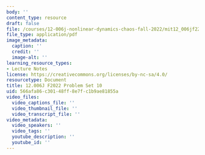 ```yaml
---
body: ''
content_type: resource
draft: false
file: /courses/12-006j-nonlinear-dynamics-chaos-fall-2022/mit12_006jf22_ps10.pdf
file_type: application/pdf
image_metadata:
  caption: ''
  credit: ''
  image-alt: ''
learning_resource_types:
- Lecture Notes
license: https://creativecommons.org/licenses/by-nc-sa/4.0/
resourcetype: Document
title: 12.006J F2022 Problem Set 10
uid: 566afa86-c301-48ff-8e7f-c1b9ae81855a
video_files:
  video_captions_file: ''
  video_thumbnail_file: ''
  video_transcript_file: ''
video_metadata:
  video_speakers: ''
  video_tags: ''
  youtube_description: ''
  youtube_id: ''
---
```

